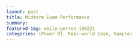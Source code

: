 ```yaml
---
layout: post
title: Midterm Exam Performance
summary: 
featured-img: emile-perron-190221
categories: (Power BI, Real-world Case, Sample)
---
```


